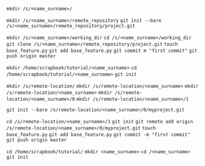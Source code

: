 `mkdir /s/<name_surname>/` 

`mkdir /s/<name_surname>/remote_repository`
`git init --bare /s/<name_surname>/remote_repository/project.git` 

`mkdir /s/<name_surname>/working_dir`
`cd /s/<name_surname>/working_dir`
`git clone /s/<name_surname>/remote_repository/project.git`
`touch base_feature.py`
`git add base_feature.py`
`git commit m "first commit"`
`git push origin master`

`mkdir /home/scrapbook/tutorial/<name_surname>`
`cd /home/scrapbook/tutorial/<name_surname>`
`git init`



`mkdir /s/remote-location/`
`mkdir /s/remote-location/<name_surname>`
`mkdir /s/remote-location/<name_surname>`
`mkdir /s/remote-location/<name_surname>/0`
`mkdir /s/remote-location/<name_surname>/1`

`git init --bare /s/remote-location/<name_surname>/0/myproject.git`

`cd /s/remote-location/<name_surname>/1`
`git init`
`git remote add origin /s/remote-location/<name_surname>/0/myproject.git`
`touch base_feature.py`
`git add base_feature.py`
`git commit -m "first commit"`
`git push origin master`

`cd /home/scrapbook/tutorial/`
`mkdir <name_surname>`
`cd /<name_surname>`
`git init`
